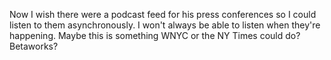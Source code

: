 Now I wish there were a podcast feed for his press conferences so I could listen to them asynchronously. I won't always be able to listen when they're happening. Maybe this is something WNYC or the NY Times could do? Betaworks?
